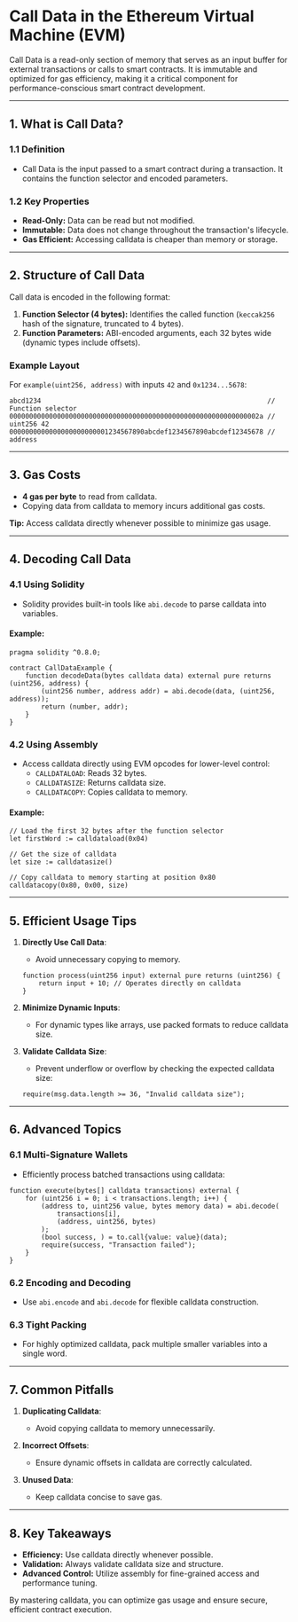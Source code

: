 # **Call Data in the Ethereum Virtual Machine (EVM)**

Call Data is a read-only section of memory that serves as an input buffer for external transactions or calls to smart contracts. It is immutable and optimized for gas efficiency, making it a critical component for performance-conscious smart contract development.

---

## **1. What is Call Data?**

### **1.1 Definition**
- Call Data is the input passed to a smart contract during a transaction. It contains the function selector and encoded parameters.

### **1.2 Key Properties**
- **Read-Only:** Data can be read but not modified.
- **Immutable:** Data does not change throughout the transaction's lifecycle.
- **Gas Efficient:** Accessing calldata is cheaper than memory or storage.

---

## **2. Structure of Call Data**

Call data is encoded in the following format:

1. **Function Selector (4 bytes):** Identifies the called function (`keccak256` hash of the signature, truncated to 4 bytes).
2. **Function Parameters:** ABI-encoded arguments, each 32 bytes wide (dynamic types include offsets).

### **Example Layout**
For `example(uint256, address)` with inputs `42` and `0x1234...5678`:
```text
abcd1234                                                         // Function selector
000000000000000000000000000000000000000000000000000000000000002a // uint256 42
0000000000000000000000001234567890abcdef1234567890abcdef12345678 // address
```

---

## **3. Gas Costs**

- **4 gas per byte** to read from calldata.
- Copying data from calldata to memory incurs additional gas costs.

**Tip:** Access calldata directly whenever possible to minimize gas usage.

---

## **4. Decoding Call Data**

### **4.1 Using Solidity**
- Solidity provides built-in tools like `abi.decode` to parse calldata into variables.

#### Example:
```solidity
pragma solidity ^0.8.0;

contract CallDataExample {
    function decodeData(bytes calldata data) external pure returns (uint256, address) {
        (uint256 number, address addr) = abi.decode(data, (uint256, address));
        return (number, addr);
    }
}
```

### **4.2 Using Assembly**
- Access calldata directly using EVM opcodes for lower-level control:
  - `CALLDATALOAD`: Reads 32 bytes.
  - `CALLDATASIZE`: Returns calldata size.
  - `CALLDATACOPY`: Copies calldata to memory.

#### Example:
```assembly
// Load the first 32 bytes after the function selector
let firstWord := calldataload(0x04)

// Get the size of calldata
let size := calldatasize()

// Copy calldata to memory starting at position 0x80
calldatacopy(0x80, 0x00, size)
```

---

## **5. Efficient Usage Tips**

1. **Directly Use Call Data**:
   - Avoid unnecessary copying to memory.
   ```solidity
   function process(uint256 input) external pure returns (uint256) {
       return input + 10; // Operates directly on calldata
   }
   ```

2. **Minimize Dynamic Inputs**:
   - For dynamic types like arrays, use packed formats to reduce calldata size.

3. **Validate Calldata Size**:
   - Prevent underflow or overflow by checking the expected calldata size:
   ```solidity
   require(msg.data.length >= 36, "Invalid calldata size");
   ```

---

## **6. Advanced Topics**

### **6.1 Multi-Signature Wallets**
- Efficiently process batched transactions using calldata:
```solidity
function execute(bytes[] calldata transactions) external {
    for (uint256 i = 0; i < transactions.length; i++) {
        (address to, uint256 value, bytes memory data) = abi.decode(
            transactions[i],
            (address, uint256, bytes)
        );
        (bool success, ) = to.call{value: value}(data);
        require(success, "Transaction failed");
    }
}
```

### **6.2 Encoding and Decoding**
- Use `abi.encode` and `abi.decode` for flexible calldata construction.

### **6.3 Tight Packing**
- For highly optimized calldata, pack multiple smaller variables into a single word.

---

## **7. Common Pitfalls**

1. **Duplicating Calldata**:
   - Avoid copying calldata to memory unnecessarily.

2. **Incorrect Offsets**:
   - Ensure dynamic offsets in calldata are correctly calculated.

3. **Unused Data**:
   - Keep calldata concise to save gas.

---

## **8. Key Takeaways**

- **Efficiency:** Use calldata directly whenever possible.
- **Validation:** Always validate calldata size and structure.
- **Advanced Control:** Utilize assembly for fine-grained access and performance tuning.

By mastering calldata, you can optimize gas usage and ensure secure, efficient contract execution.

